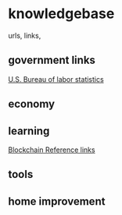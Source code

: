 # knowledgebase
urls, links, 

## government links

[U.S. Bureau of labor statistics](https://www.bls.gov/web/metro/laummtrk.htm)

## economy

## learning
[Blockchain Reference links](https://github.com/BlockchainDeveloper009/knowledgebase/blob/devbr/blockchain_reference_links)
## tools

## home improvement

>>> 
